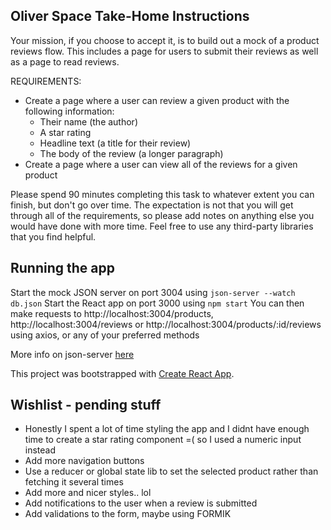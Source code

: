 ## Oliver Space Take-Home Instructions

Your mission, if you choose to accept it, is to build out a mock of a product reviews flow. 
This includes a page for users to submit their reviews as well as a page to read reviews.

REQUIREMENTS:
- Create a page where a user can review a given product with the following information:
    - Their name (the author)
    - A star rating
    - Headline text (a title for their review)
    - The body of the review (a longer paragraph)
- Create a page where a user can view all of the reviews for a given product

Please spend 90 minutes completing this task to whatever extent you can finish, but don't
go over time. The expectation is not that you will get through all of the requirements, so please add notes on anything else you would have done with more time. Feel free to use any third-party libraries
that you find helpful.

## Running the app
Start the mock JSON server on port 3004 using `json-server --watch db.json`
Start the React app on port 3000 using `npm start`
You can then make requests to http://localhost:3004/products, http://localhost:3004/reviews or http://localhost:3004/products/:id/reviews using axios, or any of your preferred methods

More info on json-server [here](https://www.npmjs.com/package/json-server)

This project was bootstrapped with [Create React App](https://github.com/facebook/create-react-app).

## Wishlist - pending stuff

* Honestly I spent a lot of time styling the app and I didnt have enough time to create a star rating component =( so I used a numeric input instead
* Add more navigation buttons
* Use a reducer or global state lib to set the selected product rather than fetching it several times
* Add more and nicer styles.. lol
* Add notifications to the user when a review is submitted
* Add validations to the form, maybe using FORMIK

